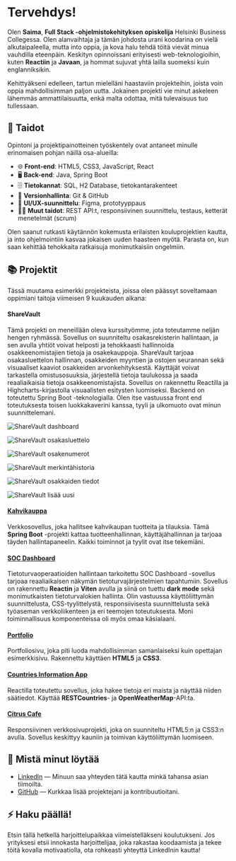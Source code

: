 # Tervehdys!

Olen **Saima**, **Full Stack -ohjelmistokehityksen opiskelija** Helsinki Business Collegessa. Olen alanvaihtaja ja tämän johdosta urani koodarina on vielä alkutaipaleella, mutta into oppia, ja kova halu tehdä töitä vievät minua vauhdilla eteenpäin. Keskityn opinnoissani erityisesti web-teknologioihin, kuten **Reactiin** ja **Javaan**, ja hommat sujuvat yhtä lailla suomeksi kuin englanniksikin. 

Kehittyäkseni edelleen, tartun mielelläni haastaviin projekteihin, joista voin oppia mahdollisimman paljon uutta. Jokainen projekti vie minut askeleen lähemmäs ammattilaisuutta, enkä malta odottaa, mitä tulevaisuus tuo tullessaan.

## 🔧 Taidot

Opintoni ja projektipainotteinen työskentely ovat antaneet minulle erinomaisen pohjan näillä osa-alueilla:

- 🌐 **Front-end**: HTML5, CSS3, JavaScript, React
- 🖥️ **Back-end**: Java, Spring Boot
- 🗄️ **Tietokannat**: SQL, H2 Database, tietokantarakenteet
- 🔄 **Versionhallinta**: Git & GitHub
- 🎨 **UI/UX-suunnittelu**: Figma, prototyyppaus
- 🤸‍♀️ **Muut taidot**: REST API:t, responsiivinen suunnittelu, testaus, ketterät menetelmät (scrum)

Olen saanut rutkasti käytännön kokemusta erilaisten kouluprojektien kautta, ja into ohjelmointiin kasvaa jokaisen uuden haasteen myötä. Parasta on, kun saan kehittää tehokkaita ratkaisuja monimutkaisiin ongelmiin.

## 📚 Projektit

Tässä muutama esimerkki projekteista, joissa olen päässyt soveltamaan oppimiani taitoja viimeisen 9 kuukauden aikana:

#### ShareVault
Tämä projekti on meneillään oleva kurssityömme, jota toteutamme neljän hengen ryhmässä. Sovellus on suunniteltu osakasrekisterin hallintaan, ja sen avulla yhtiöt voivat helposti ja tehokkaasti hallinnoida osakkeenomistajien tietoja ja osakekauppoja. ShareVault tarjoaa osakasluettelon hallinnan, osakkeiden myyntien ja ostojen seurannan sekä visuaaliset kaaviot osakkeiden arvonkehityksestä. Käyttäjät voivat tarkastella omistusosuuksia, järjestellä tietoja taulukossa ja saada reaaliaikaisia tietoja osakkeenomistajista. Sovellus on rakennettu Reactilla ja Highcharts-kirjastolla visuaalisten esitysten luomiseksi. Backend on toteutettu Spring Boot -teknologialla. Olen itse vastuussa front end toteutuksesta toisen luokkakaverini kanssa, tyyli ja ulkomuoto ovat minun suunnittelemani.

![ShareVault dashboard](images/sharevaul-chart_page.png)

![ShareVault osakasluettelo](images/sharevaul-ol_page.png)

![ShareVault osakenumerot](images/sharevault-on_page.png)

![ShareVault merkintähistoria](images/sharevault-mh_page.png)

![ShareVault osakkaiden tiedot](images/sharevault-ot_page.png)

![ShareVault lisää uusi](images/sharevault-lu_page.png)

#### [Kahvikauppa](https://github.com/Saima445/kahvikauppa)
Verkkosovellus, joka hallitsee kahvikaupan tuotteita ja tilauksia. Tämä **Spring Boot** -projekti kattaa tuotteenhallinnan, käyttäjähallinnan ja tarjoaa täyden hallintapaneelin. Kaikki toiminnot ja tyylit ovat itse tekemiäni.

#### [SOC Dashboard](https://github.com/IsratJahan13/official_soc_dashboard)
Tietoturvaoperaatioiden hallintaan tarkoitettu SOC Dashboard -sovellus tarjoaa reaaliaikaisen näkymän tietoturvajärjestelmien tapahtumiin. Sovellus on rakennettu **Reactin** ja **Viten** avulla ja siinä on tuettu **dark mode** sekä monimutkaisten tietoturvalokien hallinta. Olin vastuussa käyttöliittymän suunnittelusta, CSS-tyylittelystä, responsiivisesta suunnittelusta sekä työaseman verkkoliikenteen ja eri teemojen toteutuksesta. Moni toiminnallisuus komponenteissa oli myös omaa käsialaani. 

#### [Portfolio](https://github.com/Saima445/portfolio-saima)
Portfoliosivu, joka piti luoda mahdollisimman samanlaiseksi kuin opettajan esimerkkisivu. Rakennettu käyttäen **HTML5** ja **CSS3**.

#### [Countries Information App](https://github.com/Saima445/05-react-maiden-tiedot)
Reactilla toteutettu sovellus, joka hakee tietoja eri maista ja näyttää niiden säätiedot. Käyttää **RESTCountries**- ja **OpenWeatherMap**-API:ta.

#### [Citrus Cafe](https://github.com/Saima445/09-citrus-cafe)
Responsiivinen verkkosivuprojekti, joka on suunniteltu HTML5:n ja CSS3:n avulla. Sovellus keskittyy kauniin ja toimivan käyttöliittymän luomiseen.

## 🚀 Mistä minut löytää

- [LinkedIn](https://www.linkedin.com/in/saima-salonen) — Minuun saa yhteyden tätä kautta minkä tahansa asian tiimoilta.
- [GitHub](https://github.com/Saima445) — Kurkkaa lisää projektejani ja kontribuutioitani.

## ⚡ Haku päällä!

Etsin tällä hetkellä harjoittelupaikkaa viimeistelläkseni koulutukseni. Jos yrityksesi etsii innokasta harjoittelijaa, joka rakastaa koodaamista ja tekee töitä kovalla motivaatiolla, ota rohkeasti yhteyttä LinkedInin kautta!
